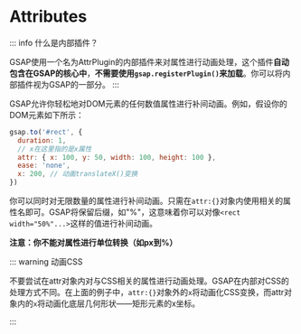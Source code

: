 # Attributes

::: info 什么是内部插件？

GSAP使用一个名为AttrPlugin的内部插件来对属性进行动画处理，这个插件**自动包含在GSAP的核心中**，**不需要使用`gsap.registerPlugin()`来加载**。你可以将内部插件视为GSAP的一部分。
:::

GSAP允许你轻松地对DOM元素的任何数值属性进行补间动画。例如，假设你的DOM元素如下所示：

```javascript
gsap.to('#rect', {
  duration: 1,
  // x在这里指的是x属性
  attr: { x: 100, y: 50, width: 100, height: 100 },
  ease: 'none',
  x: 200, // 动画translateX()变换
})
```

你可以同时对无限数量的属性进行补间动画。只需在`attr:{}`对象内使用相关的属性名即可。GSAP将保留后缀，如"%"，这意味着你可以对像`<rect width="50%"...>`这样的值进行补间动画。

**注意：你不能对属性进行单位转换（如px到%）**

::: warning 动画CSS

不要尝试在attr对象内对与CSS相关的属性进行动画处理。GSAP在内部对CSS的处理方式不同。在上面的例子中，`attr:{}`对象外的`x`将动画化CSS变换，而attr对象内的`x`将动画化底层几何形状——矩形元素的x坐标。

:::
